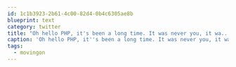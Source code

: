 ```yaml
---
id: 1c1b3923-2b61-4c00-82d4-0b4c6305ae8b
blueprint: text
category: twitter
title: "Oh hello PHP, it's been a long time. It was never you, it wa.... No, it was you. It was most definitely you. #movingon"
caption: 'Oh hello PHP, it''s been a long time. It was never you, it wa.... No, it was you. It was most definitely you. <span class="hashtag hashtag_local">#<a href="http://tweettemp.darylchymko.ca/?tag=movingon">movingon</a>'
tags:
  - movingon
---
```

